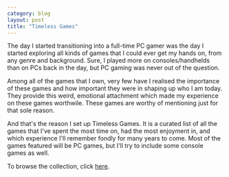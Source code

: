 ```yaml
---
category: blog
layout: post
title: "Timeless Games"
---
```


The day I started transitioning into a full-time PC gamer was the day I started exploring all kinds of games that I could ever get my hands on, from any genre and background. Sure, I played more on consoles/handhelds than on PCs back in the day, but PC gaming was never out of the question.

Among all of the games that I own, very few have I realised the importance of these games and how important they were in shaping up who I am today. They provide this weird, emotional attachment which made my experience on these games worthwile. These games are worthy of mentioning just for that sole reason.

And that's the reason I set up Timeless Games. It is a curated list of all the games that I've spent the most time on, had the most enjoyment in, and which experience I'll remember fondly for many years to come. Most of the games featured will be PC games, but I'll try to include some console games as well.

<p>To browse the collection, click <a href="https://tilde.town/~resir014/timeless-games" target="_blank" rel="noopener noreferrer">here</a>.</p>
